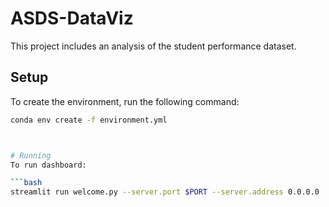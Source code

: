 # ASDS-DataViz

This project includes an analysis of the student performance dataset.

## Setup

To create the environment, run the following command:

```bash
conda env create -f environment.yml



# Running 
To run dashboard:

```bash
streamlit run welcome.py --server.port $PORT --server.address 0.0.0.0
